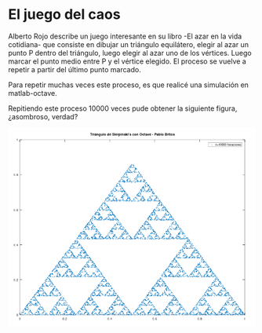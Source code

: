 # El juego del caos

Alberto Rojo describe un juego interesante en su libro -El azar en la vida cotidiana- que consiste en dibujar un triángulo equilátero, elegir al azar un punto P dentro del triángulo, luego elegir al azar uno de los vértices. Luego marcar el punto medio entre P y el vértice elegido. El proceso se vuelve a repetir a partir del último punto marcado.

Para repetir muchas veces este proceso, es que realicé una simulación en matlab-octave.

Repitiendo este proceso 10000 veces pude obtener la siguiente figura, ¿asombroso, verdad?

![Triángulo para n = 100000](triangulo-n10000.png)
